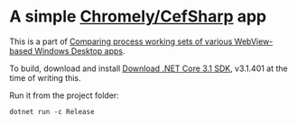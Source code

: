 # A simple [Chromely/CefSharp](https://github.com/chromelyapps/Chromely) app

This is a part of [Comparing process working sets of various WebView-based Windows Desktop apps](https://github.com/noseratio/CompareWebViews/blob/main/README.md).

To build, download and install [Download .NET Core 3.1 SDK](https://download.visualstudio.microsoft.com/download/pr/547f9f81-599a-4b58-9322-d1d158385df6/ebe3e02fd54c29487ac32409cb20d352/dotnet-sdk-3.1.401-win-x64.exe), v3.1.401 at the time of writing this.

Run it from the project folder:

    dotnet run -c Release
